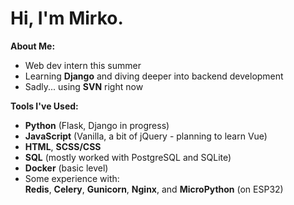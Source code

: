# Hi, I'm Mirko.

**About Me:**
- Web dev intern this summer
- Learning **Django** and diving deeper into backend development
- Sadly... using **SVN** right now

**Tools I've Used:**
- **Python** (Flask, Django in progress)
- **JavaScript** (Vanilla, a bit of jQuery - planning to learn Vue)
- **HTML**, **SCSS/CSS**
- **SQL** (mostly worked with PostgreSQL and SQLite)
- **Docker** (basic level)
- Some experience with:  
  **Redis**, **Celery**, **Gunicorn**, **Nginx**, and **MicroPython** (on ESP32)
